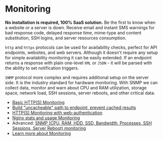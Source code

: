 # Monitoring

__No installation is required, 100% SaaS solution.__ Be the first to know when a website or a server is down. Receive email and instant SMS warnings for bad response code, delayed response time, mime-type and content substitution, SSH logins, and server resources consumption.

`http` and `https` protocols can be used for availability checks, perfect for API endpoints, websites, and web servers. Although it doesn't require any setup for simple availability monitoring it can be easily extended. If an endpoint returns a response with plain one-level `XML` or `JSON` - it will be parsed with the ability to set notification triggers.

`SNMP` protocol more complex and requires additional setup on the server side. It is the industry standard for hardware monitoring. With SNMP we can collect data, monitor and warn about CPU and RAM utilization, storage space, network load, SSH sessions, server reboots, and other critical data.

- [Basic HTTP(S) Monitoring](https://github.com/VeliovGroup/ostrio/blob/master/docs/monitoring/basics.md)
- [Build "uncacheable" path to endpoint, prevent cached results](https://github.com/VeliovGroup/ostrio/blob/master/docs/monitoring/custom-path.md)
- [HTTP(S) Monitoring with web-authentication](https://github.com/VeliovGroup/ostrio/blob/master/docs/monitoring/with-auth.md)
- [Nginx stats and usage Monitoring](https://github.com/VeliovGroup/ostrio/blob/master/docs/monitoring/nginx-stats.md)
- Advanced: [SNMP (CPU, RAM, HDD, SSD, Bandwidth, Processes, SSH Sessions, Server Reboot) monitoring](https://github.com/VeliovGroup/ostrio/blob/master/docs/monitoring/snmp.md)
- [Learn more about Monitoring](https://ostr.io/info/monitoring)
